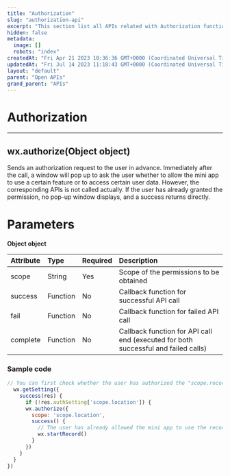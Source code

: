 ```yaml
---
title: "Authorization"
slug: "authorization-api"
excerpt: "This section list all APIs related with Authorization functionality of the Mini App."
hidden: false
metadata: 
  image: []
  robots: "index"
createdAt: "Fri Apr 21 2023 10:36:36 GMT+0000 (Coordinated Universal Time)"
updatedAt: "Fri Jul 14 2023 11:18:43 GMT+0000 (Coordinated Universal Time)"
layout: "default"
parent: "Open APIs"
grand_parent: "APIs"
---
```

# Authorization 
*** 
## wx.authorize(Object object)

Sends an authorization request to the user in advance. Immediately after the call, a window will pop up to ask the user whether to allow the mini app to use a certain feature or to access certain user data. However, the corresponding APIs is not called actually. If the user has already granted the permission, no pop-up window displays, and a success returns directly.

# Parameters

**Object object**

| Attribute | Type     | Required | Description                                                                        |
| :-------- | :------- | :------- | :--------------------------------------------------------------------------------- |
| scope     | String   | Yes      | Scope of the permissions to be obtained                                            |
| success   | Function | No       | Callback function for successful API call                                          |
| fail      | Function | No       | Callback function for failed API call                                              |
| complete  | Function | No       | Callback function for API call end (executed for both successful and failed calls) |

### Sample code

```javascript JavaScript
// You can first check whether the user has authorized the "scope.record" scope through `wx.getSetting`.
  wx.getSetting({
    success(res) {
      if (!res.authSetting['scope.location']) {
      wx.authorize({
        scope: 'scope.location',
        success() {
          // The user has already allowed the mini app to use the recording feature. Subsequent calls to the `wx.startRecord` API will not pop up a window to ask for permission.
          wx.startRecord()
        }
      })
    }
  }
})
```
